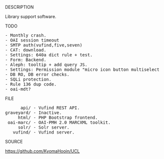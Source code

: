
DESCRIPTION

Library support software.

TODO
<pre>
- Monthly crash.
- OAI session timeout
- SMTP auth(vufind,five,seven)
- CAT: download.
- Settings: 640a dict rule + test.
- Form: Backend.
- Aleph: tooltip + add query JS.
- Settings: Permission module "micro icon button multiselect radio group".
- DB RO, DB error checks.
- SQLi protection.
- Rule 136 dup code.
- oai-mdt?
</pre>
FILE
<pre>
      api/ - Vufind REST API.
graveyard/ - Inactive.
     html/ - PHP Bootstrap frontend.
 oai-marc/ - OAI-PMH 2.0 MARCXML toolkit.
     solr/ - Solr server.
   vufind/ - Vufind server.
</pre>
SOURCE

https://github.com/KyomaHooin/UCL

